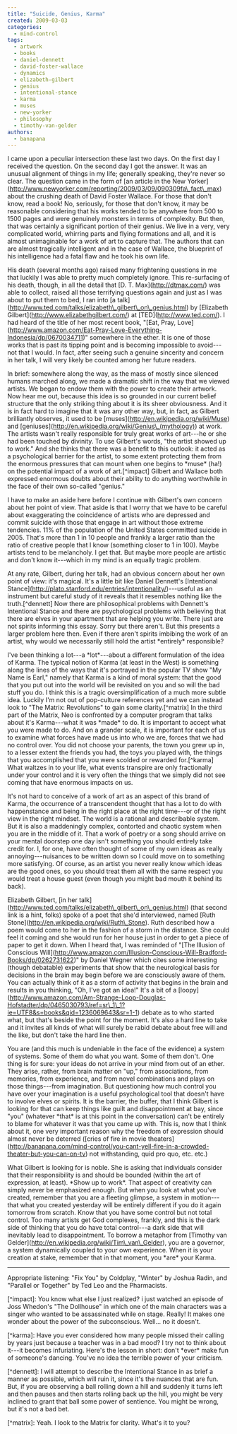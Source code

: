 ```yaml
---
title: "Suicide, Genius, Karma"
created: 2009-03-03
categories: 
  - mind-control
tags: 
  - artwork
  - books
  - daniel-dennett
  - david-foster-wallace
  - dynamics
  - elizabeth-gilbert
  - genius
  - intentional-stance
  - karma
  - muses
  - new-yorker
  - philosophy
  - timothy-van-gelder
authors: 
  - banapana
---
```


I came upon a peculiar intersection these last two days. On the first day I received the question. On the second day I got the answer. It was an unusual alignment of things in my life; generally speaking, they're never so clear. The question came in the form of \[an article in the New Yorker\](http://www.newyorker.com/reporting/2009/03/09/090309fa\_fact\_max) about the crushing death of David Foster Wallace. For those that don't know, read a book! No, seriously, for those that don't know, it may be reasonable considering that his works tended to be anywhere from 500 to 1500 pages and were genuinely monsters in terms of complexity. But then, that was certainly a significant portion of their genius. We live in a very, very complicated world, whirring parts and flying formations and all, and it is almost unimaginable for a work of art to capture that. The authors that can are almost tragically intelligent and in the case of Wallace, the blueprint of his intelligence had a fatal flaw and he took his own life.

His death (several months ago) raised many frightening questions in me that luckily I was able to pretty much completely ignore. This re-surfacing of his death, though, in all the detail that \[D. T. Max\](http://dtmax.com/) was able to collect, raised all those terrifying questions again and just as I was about to put them to bed, I ran into \[a talk\](http://www.ted.com/talks/elizabeth\_gilbert\_on\_genius.html) by \[Elizabeth Gilbert\](http://www.elizabethgilbert.com/) at \[TED\](http://www.ted.com/). I had heard of the title of her most recent book, "\[Eat, Pray, Love\](http://www.amazon.com/Eat-Pray-Love-Everything-Indonesia/dp/0670034711)" somewhere in the ether. It is one of those works that is past its tipping point and is becoming impossible to avoid---not that I would. In fact, after seeing such a genuine sincerity and concern in her talk, I will very likely be counted among her future readers.

In brief: somewhere along the way, as the mass of mostly since silenced humans marched along, we made a dramatic shift in the way that we viewed artists. We began to endow them with the power to create their artwork. Now hear me out, because this idea is so grounded in our current belief structure that the only striking thing about it is its sheer obviousness. And it is in fact hard to imagine that it was any other way, but, in fact, as Gilbert brilliantly observes, it used to be \[muses\](http://en.wikipedia.org/wiki/Muse) and \[geniuses\](http://en.wikipedia.org/wiki/Genius\_(mythology)) at work. The artists wasn't really responsible for truly great works of art---he or she had been touched by divinity. To use Gilbert's words, "the artist showed up to work." And she thinks that there was a benefit to this outlook: it acted as a psychological barrier for the artist, to some extent protecting them from the enormous pressures that can mount when one begins to \*muse\* (ha!) on the potential impact of a work of art.\[^impact\] Gilbert and Wallace both expressed enormous doubts about their ability to do anything worthwhile in the face of their own so-called "genius."

I have to make an aside here before I continue with Gilbert's own concern about her point of view. That aside is that I worry that we have to be careful about exaggerating the coincidence of artists who are depressed and commit suicide with those that engage in art without those extreme tendencies. 11% of the population of the United States committed suicide in 2005. That's more than 1 in 10 people and frankly a larger ratio than the ratio of creative people that I know (something closer to 1 in 100). Maybe artists tend to be melancholy. I get that. But maybe more people are artistic and don't know it---which in my mind is an equally tragic problem.

At any rate, Gilbert, during her talk, had an obvious concern about her own point of view: it's magical. It's a little bit like Daniel Dennett's \[Intentional Stance\](http://plato.stanford.edu/entries/intentionality/)---useful as an instrument but careful study of it reveals that it resembles nothing like the truth.\[^dennett\] Now there are philosophical problems with Dennett's Intentional Stance and there are psychological problems with believing that there are elves in your apartment that are helping you write. There just are not spirits informing this essay. Sorry but there aren't. But this presents a larger problem here then. Even if there aren't spirits imbibing the work of an artist, why would we necessarily still hold the artist \*entirely\* responsible?

I've been thinking a lot---a \*lot\*---about a different formulation of the idea of Karma. The typical notion of Karma (at least in the West) is something along the lines of the ways that it's portrayed in the popular TV show "My Name is Earl," namely that Karma is a kind of moral system: that the good that you put out into the world will be revisited on you and so will the bad stuff you do. I think this is a tragic oversimplification of a much more subtle idea. Luckily I'm not out of pop-culture references yet and we can instead look to "The Matrix: Revolutions" to gain some clarity.\[^matrix\] In the third part of the Matrix, Neo is confronted by a computer program that talks about it's Karma---what it was \*made\* to do. It is important to accept what you were made to do. And on a grander scale, it is important for each of us to examine what forces have made us into who we are, forces that we had no control over. You did not choose your parents, the town you grew up in, to a lesser extent the friends you had, the toys you played with, the things that you accomplished that you were scolded or rewarded for.\[^karma\] What waltzes in to your life, what events transpire are only fractionally under your control and it is very often the things that we simply did not see coming that have enormous impacts on us.

It's not hard to conceive of a work of art as an aspect of this brand of Karma, the occurrence of a transcendent thought that has a lot to do with happenstance and being in the right place at the right time---or of the right view in the right mindset. The world is a rational and describable system. But it is also a maddeningly complex, contorted and chaotic system when you are in the middle of it. That a work of poetry or a song should arrive on your mental doorstep one day isn't something you should entirely take credit for. I, for one, have often thought of some of my own ideas as really annoying---nuisances to be written down so I could move on to something more satisfying. Of course, as an artist you never really know which ideas are the good ones, so you should treat them all with the same respect you would treat a house guest (even though you might bad mouth it behind its back).

Elizabeth Gilbert, \[in her talk\](http://www.ted.com/talks/elizabeth\_gilbert\_on\_genius.html) (that second link is a hint, folks) spoke of a poet that she'd interviewed, named \[Ruth Stone\](http://en.wikipedia.org/wiki/Ruth\_Stone). Ruth described how a poem would come to her in the fashion of a storm in the distance. She could feel it coming and she would run for her house just in order to get a piece of paper to get it down. When I heard that, I was reminded of "\[The Illusion of Conscious Will\](http://www.amazon.com/Illusion-Conscious-Will-Bradford-Books/dp/0262731622)" by Daniel Wegner which cites some interesting (though debatable) experiments that show that the neurological basis for decisions in the brain may begin before we are consciously aware of them. You can actually think of it as a storm of activity that begins in the brain and results in you thinking, "Oh, I've got an idea!" It's a bit of a \[loopy\](http://www.amazon.com/Am-Strange-Loop-Douglas-Hofstadter/dp/0465030793/ref=sr\_1\_1?ie=UTF8&s=books&qid=1236069643&sr=1-1) debate as to who started what, but that's beside the point for the moment. It's also a hard line to take and it invites all kinds of what will surely be rabid debate about free will and the like, but don't take the hard line then.

You are (and this much is undeniable in the face of the evidence) a system of systems. Some of them do what you want. Some of them don't. One thing is for sure: your ideas do not arrive in your mind from out of an ether. They arise, rather, from brain matter on "up," from associations, from memories, from experience, and from novel combinations and plays on those things---from imagination. But questioning how much control you have over your imagination is a useful psychological tool that doesn't have to involve elves or spirits. It is the barrier, the buffer, that I think Gilbert is looking for that can keep things like guilt and disappointment at bay, since "you" (whatever \*that\* is at this point in the conversation) can't be entirely to blame for whatever it was that you came up with. This is, now that I think about it, one very important reason why the freedom of expression should almost never be deterred (\[cries of fire in movie theaters\](http://banapana.com/mind-control/you-cant-yell-fire-in-a-crowded-theater-but-you-can-on-tv) not withstanding, quid pro quo, etc. etc.)

What Gilbert is looking for is noble. She is asking that individuals consider that their responsibility is and should be bounded (within the art of expression, at least). \*Show up to work\*. That aspect of creativity can simply never be emphasized enough. But when you look at what you've created, remember that you are a fleeting glimpse, a system in motion---that what you created yesterday will be entirely different if you do it again tomorrow from scratch. Know that you have some control but not total control. Too many artists get God complexes, frankly, and this is the dark side of thinking that you do have total control---a dark side that will inevitably lead to disappointment. To borrow a metaphor from \[Timothy van Gelder\](http://en.wikipedia.org/wiki/Tim\_van\_Gelder), you are a governor, a system dynamically coupled to your own experience. When it is your creation at stake, remember that in that moment, you \*are\* your Karma.

* * *

Appropriate listening: "Fix You" by Coldplay, "Winter" by Joshua Radin, and "Parallel or Together" by Ted Leo and the Pharmacists.

\[^impact\]: You know what else I just realized? i just watched an episode of Joss Whedon's "The Dollhouse" in which one of the main characters was a singer who wanted to be assassinated while on stage. Really! It makes one wonder about the power of the subconscious. Well... no it doesn't.

\[^karma\]: Have you ever considered how many people missed their calling by years just because a teacher was in a bad mood? I try not to think about it---it becomes infuriating. Here's the lesson in short: don't \*ever\* make fun of someone's dancing. You've no idea the terrible power of your criticism.

\[^dennett\]: I will attempt to describe the Intentional Stance in as brief a manner as possible, which will ruin it, since it's the nuances that are fun. But, if you are observing a ball rolling down a hill and suddenly it turns left and then pauses and then starts rolling back up the hill, you might be very inclined to grant that ball some power of sentience. You might be wrong, but it's not a bad bet.

\[^matrix\]: Yeah. I look to the Matrix for clarity. What's it to you?
